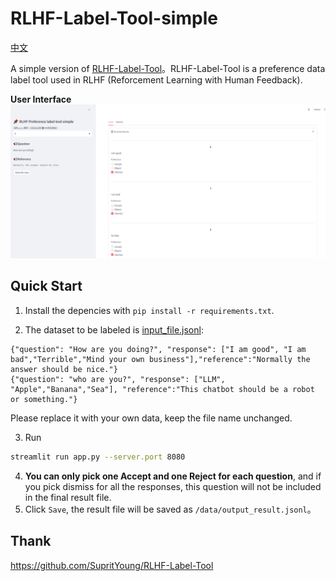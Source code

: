 # RLHF-Label-Tool-simple
[中文](README.md)

A simple version of [RLHF-Label-Tool](https://github.com/SupritYoung/RLHF-Label-Tool)。RLHF-Label-Tool is a preference data label tool used in RLHF (Reforcement Learning with Human Feedback).

**User Interface**
<img width="1206" alt="image" src="project.PNG">

## Quick Start
1. Install the depencies with `pip install -r requirements.txt`.

2. The dataset to be labeled is [input_file.jsonl](data/input_file.jsonl):
```
{"question": "How are you doing?", "response": ["I am good", "I am bad","Terrible","Mind your own business"],"reference":"Normally the answer should be nice."}
{"question": "who are you?", "response": ["LLM", "Apple","Banana","Sea"], "reference":"This chatbot should be a robot or something."}
```
Please replace it with your own data, keep the file name unchanged.

3. Run
```bash
streamlit run app.py --server.port 8080
```
4. **You can only pick one Accept and one Reject for each question**, and if you pick dismiss for all the responses, this question will not be included in the final result file.
5. Click `Save`, the result file will be saved as `/data/output_result.jsonl`。


## Thank
https://github.com/SupritYoung/RLHF-Label-Tool
